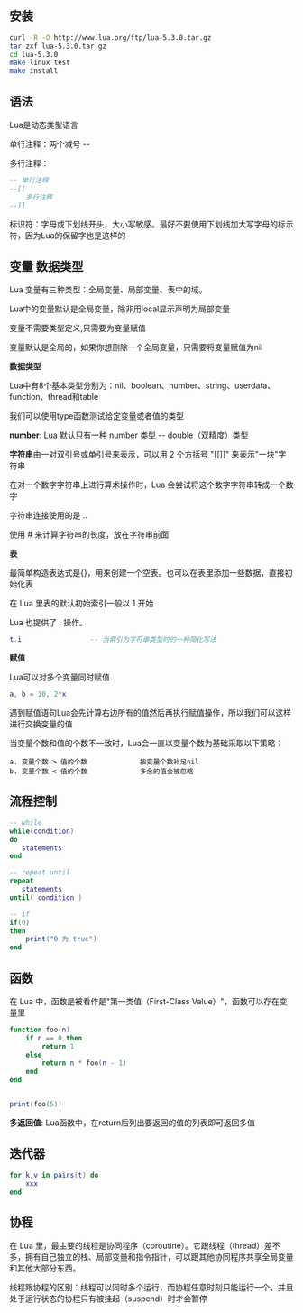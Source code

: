 ## 安装

```bash
curl -R -O http://www.lua.org/ftp/lua-5.3.0.tar.gz
tar zxf lua-5.3.0.tar.gz
cd lua-5.3.0
make linux test
make install
```

## 语法

Lua是动态类型语言

单行注释：两个减号 --

多行注释：

```lua
-- 单行注释
--[[
    多行注释
--]]
```

标识符：字母或下划线开头，大小写敏感。最好不要使用下划线加大写字母的标示符，因为Lua的保留字也是这样的

## 变量 数据类型

Lua 变量有三种类型：全局变量、局部变量、表中的域。

Lua中的变量默认是全局变量，除非用local显示声明为局部变量

变量不需要类型定义,只需要为变量赋值

变量默认是全局的，如果你想删除一个全局变量，只需要将变量赋值为nil

**数据类型**

Lua中有8个基本类型分别为：nil、boolean、number、string、userdata、function、thread和table

我们可以使用type函数测试给定变量或者值的类型

**number**: Lua 默认只有一种 number 类型 -- double（双精度）类型

**字符串**由一对双引号或单引号来表示，可以用 2 个方括号 "[[]]" 来表示"一块"字符串

在对一个数字字符串上进行算术操作时，Lua 会尝试将这个数字字符串转成一个数字

字符串连接使用的是 .. 

使用 # 来计算字符串的长度，放在字符串前面

**表**

最简单构造表达式是{}，用来创建一个空表。也可以在表里添加一些数据，直接初始化表

在 Lua 里表的默认初始索引一般以 1 开始

Lua 也提供了 . 操作。

```lua
t.i                 -- 当索引为字符串类型时的一种简化写法
```

**赋值**

Lua可以对多个变量同时赋值

```lua
a, b = 10, 2*x
```

遇到赋值语句Lua会先计算右边所有的值然后再执行赋值操作，所以我们可以这样进行交换变量的值

当变量个数和值的个数不一致时，Lua会一直以变量个数为基础采取以下策略：

```
a. 变量个数 > 值的个数             按变量个数补足nil
b. 变量个数 < 值的个数             多余的值会被忽略
```

## 流程控制

```lua
-- while
while(condition)
do
   statements
end

-- repeat until
repeat
   statements
until( condition )

-- if
if(0)
then
    print("0 为 true")
end
```

## 函数

在 Lua 中，函数是被看作是"第一类值（First-Class Value）"，函数可以存在变量里

```lua
function foo(n)
    if n == 0 then
        return 1
    else
        return n * foo(n - 1)
    end
end


print(foo(5))
```

**多返回值**: Lua函数中，在return后列出要返回的值的列表即可返回多值

## 迭代器

```lua
for k,v in pairs(t) do
   	xxx
end
```



## 协程

在 Lua 里，最主要的线程是协同程序（coroutine）。它跟线程（thread）差不多，拥有自己独立的栈、局部变量和指令指针，可以跟其他协同程序共享全局变量和其他大部分东西。

线程跟协程的区别：线程可以同时多个运行，而协程任意时刻只能运行一个，并且处于运行状态的协程只有被挂起（suspend）时才会暂停